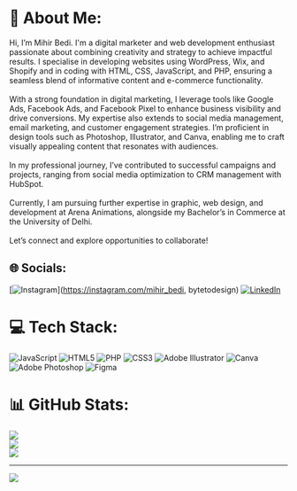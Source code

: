# 💫 About Me:
Hi, I’m Mihir Bedi. I'm a digital marketer and web development enthusiast passionate about combining creativity and strategy to achieve impactful results. I specialise in developing websites using WordPress, Wix, and Shopify and in coding with HTML, CSS, JavaScript, and PHP, ensuring a seamless blend of informative content and e-commerce functionality.<br><br>With a strong foundation in digital marketing, I leverage tools like Google Ads, Facebook Ads, and Facebook Pixel to enhance business visibility and drive conversions. My expertise also extends to social media management, email marketing, and customer engagement strategies. I’m proficient in design tools such as Photoshop, Illustrator, and Canva, enabling me to craft visually appealing content that resonates with audiences.<br><br>In my professional journey, I’ve contributed to successful campaigns and projects, ranging from social media optimization to CRM management with HubSpot. <br><br>Currently, I am pursuing further expertise in graphic, web design, and development at Arena Animations, alongside my Bachelor’s in Commerce at the University of Delhi.<br><br>Let’s connect and explore opportunities to collaborate!


## 🌐 Socials:
[![Instagram](https://img.shields.io/badge/Instagram-%23E4405F.svg?logo=Instagram&logoColor=white)](https://instagram.com/mihir_bedi, bytetodesign) [![LinkedIn](https://img.shields.io/badge/LinkedIn-%230077B5.svg?logo=linkedin&logoColor=white)](https://linkedin.com/in/mihirbedi) 

# 💻 Tech Stack:
![JavaScript](https://img.shields.io/badge/javascript-%23323330.svg?style=flat&logo=javascript&logoColor=%23F7DF1E) ![HTML5](https://img.shields.io/badge/html5-%23E34F26.svg?style=flat&logo=html5&logoColor=white) ![PHP](https://img.shields.io/badge/php-%23777BB4.svg?style=flat&logo=php&logoColor=white) ![CSS3](https://img.shields.io/badge/css3-%231572B6.svg?style=flat&logo=css3&logoColor=white) ![Adobe Illustrator](https://img.shields.io/badge/adobe%20illustrator-%23FF9A00.svg?style=flat&logo=adobe%20illustrator&logoColor=white) ![Canva](https://img.shields.io/badge/Canva-%2300C4CC.svg?style=flat&logo=Canva&logoColor=white) ![Adobe Photoshop](https://img.shields.io/badge/adobe%20photoshop-%2331A8FF.svg?style=flat&logo=adobe%20photoshop&logoColor=white) ![Figma](https://img.shields.io/badge/figma-%23F24E1E.svg?style=flat&logo=figma&logoColor=white)
# 📊 GitHub Stats:
![](https://github-readme-stats.vercel.app/api?username=mihirbedi&theme=dark&hide_border=false&include_all_commits=false&count_private=false)<br/>
![](https://github-readme-streak-stats.herokuapp.com/?user=mihirbedi&theme=dark&hide_border=false)<br/>
![](https://github-readme-stats.vercel.app/api/top-langs/?username=mihirbedi&theme=dark&hide_border=false&include_all_commits=false&count_private=false&layout=compact)

---
[![](https://visitcount.itsvg.in/api?id=mihirbedi&icon=0&color=7)](https://visitcount.itsvg.in)

<!-- Proudly created with GPRM ( https://gprm.itsvg.in ) -->
